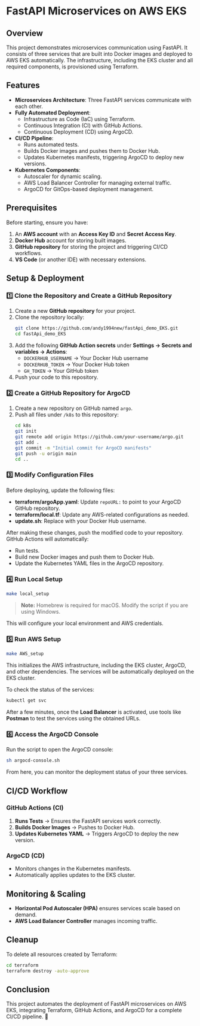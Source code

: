 # FastAPI Microservices on AWS EKS

## Overview
This project demonstrates microservices communication using FastAPI. It consists of three services that are built into Docker images and deployed to AWS EKS automatically. The infrastructure, including the EKS cluster and all required components, is provisioned using Terraform.

## Features
- **Microservices Architecture**: Three FastAPI services communicate with each other.
- **Fully Automated Deployment**: 
  - Infrastructure as Code (IaC) using Terraform.
  - Continuous Integration (CI) with GitHub Actions.
  - Continuous Deployment (CD) using ArgoCD.
- **CI/CD Pipeline**:
  - Runs automated tests.
  - Builds Docker images and pushes them to Docker Hub.
  - Updates Kubernetes manifests, triggering ArgoCD to deploy new versions.
- **Kubernetes Components**:
  - Autoscaler for dynamic scaling.
  - AWS Load Balancer Controller for managing external traffic.
  - ArgoCD for GitOps-based deployment management.

## Prerequisites
Before starting, ensure you have:
1. An **AWS account** with an **Access Key ID** and **Secret Access Key**.
2. **Docker Hub** account for storing built images.
3. **GitHub repository** for storing the project and triggering CI/CD workflows.
4. **VS Code** (or another IDE) with necessary extensions.

## Setup & Deployment
### 1️⃣ Clone the Repository and Create a GitHub Repository
1. Create a new **GitHub repository** for your project.
2. Clone the repository locally:
   ```sh
   git clone https://github.com/andy1994new/fastApi_demo_EKS.git
   cd fastApi_demo_EKS
   ```
3. Add the following **GitHub Action secrets** under **Settings → Secrets and variables → Actions**:
   - `DOCKERHUB_USERNAME` → Your Docker Hub username
   - `DOCKERHUB_TOKEN` → Your Docker Hub token
   - `GH_TOKEN` → Your GitHub token
4. Push your code to this repository.

### 2️⃣ Create a GitHub Repository for ArgoCD
1. Create a new repository on GitHub named `argo`.
2. Push all files under `/k8s` to this repository:
   ```sh
   cd k8s
   git init
   git remote add origin https://github.com/your-username/argo.git
   git add .
   git commit -m "Initial commit for ArgoCD manifests"
   git push -u origin main
   cd ..
   ```

### 3️⃣ Modify Configuration Files
Before deploying, update the following files:
- **terraform/argoApp.yaml**: Update `repoURL:` to point to your ArgoCD GitHub repository.
- **terraform/local.tf**: Update any AWS-related configurations as needed.
- **update.sh**: Replace with your Docker Hub username.

After making these changes, push the modified code to your repository. GitHub Actions will automatically:
- Run tests.
- Build new Docker images and push them to Docker Hub.
- Update the Kubernetes YAML files in the ArgoCD repository.

### 4️⃣ Run Local Setup
```sh
make local_setup
```
> **Note:** Homebrew is required for macOS. Modify the script if you are using Windows.

This will configure your local environment and AWS credentials.

### 5️⃣ Run AWS Setup
```sh
make AWS_setup
```
This initializes the AWS infrastructure, including the EKS cluster, ArgoCD, and other dependencies. The services will be automatically deployed on the EKS cluster.

To check the status of the services:
```sh
kubectl get svc
```
After a few minutes, once the **Load Balancer** is activated, use tools like **Postman** to test the services using the obtained URLs.

### 6️⃣ Access the ArgoCD Console
Run the script to open the ArgoCD console:
```sh
sh argocd-console.sh
```
From here, you can monitor the deployment status of your three services.

## CI/CD Workflow
### GitHub Actions (CI)
1. **Runs Tests** → Ensures the FastAPI services work correctly.
2. **Builds Docker Images** → Pushes to Docker Hub.
3. **Updates Kubernetes YAML** → Triggers ArgoCD to deploy the new version.

### ArgoCD (CD)
- Monitors changes in the Kubernetes manifests.
- Automatically applies updates to the EKS cluster.

## Monitoring & Scaling
- **Horizontal Pod Autoscaler (HPA)** ensures services scale based on demand.
- **AWS Load Balancer Controller** manages incoming traffic.

## Cleanup
To delete all resources created by Terraform:
```sh
cd terraform
terraform destroy -auto-approve
```

## Conclusion
This project automates the deployment of FastAPI microservices on AWS EKS, integrating Terraform, GitHub Actions, and ArgoCD for a complete CI/CD pipeline. 🚀


